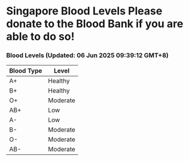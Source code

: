 Singapore Blood Levels
 Please donate to the Blood Bank if you are able to do so!
================================================================================================================================

### Blood Levels (Updated: 06 Jun 2025 09:39:12 GMT+8)
| Blood Type | Level     |
|------------|-----------|
| A+     | Healthy |
| B+     | Healthy |
| O+     | Moderate |
| AB+     | Low |
| A-     | Low |
| B-     | Moderate |
| O-     | Moderate |
| AB-     | Moderate |
